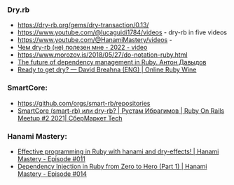 ### Dry.rb

- https://dry-rb.org/gems/dry-transaction/0.13/
- https://www.youtube.com/@lucaguidi1784/videos - dry-rb in five videos
- https://www.youtube.com/@HanamiMastery/videos -
- [Чем dry-rb (не) полезен мне - 2022 - video](https://www.youtube.com/watch?v=mjmr0YmSxy8)
- https://www.morozov.is/2018/05/27/do-notation-ruby.html
- [The future of dependency management in Ruby. Антон Давыдов](https://www.youtube.com/watch?v=DfU6H-8qal8)
- [Ready to get dry? — David Breahna (ENG) | Online Ruby Wine](https://www.youtube.com/watch?v=xpasAv55kbo)

### SmartCore:

- https://github.com/orgs/smart-rb/repositories
- [SmartCore (smart-rb) или dry-rb? | Рустам Ибрагимов | Ruby On Rails Meetup #2 2021| СберМаркет Tech](https://www.youtube.com/watch?v=WiG-Jd1NmIE)

### Hanami Mastery:

- [Effective programming in Ruby with hanami and dry-effects! | Hanami Mastery - Episode #011](https://www.youtube.com/watch?v=Ik_81cHFAqg)
- [Dependency Injection in Ruby from Zero to Hero (Part 1) | Hanami Mastery - Episode #014](https://www.youtube.com/watch?v=sYl2v3YgK2Q)
